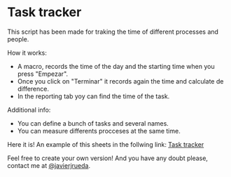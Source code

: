 <h1>Task tracker</h1>
<p>This script has been made for traking the time of different processes and people.</p>
<p>How it works:</p>
<ul>
<li>A macro, records the time of the day and the starting time when you press "Empezar".</li>
<li>Once you click on "Terminar" it records again the time and calculate de difference.</li>
<li>In the reporting tab yoy can find the time of the task.</li>
</ul>
<p>Additional info:</p>
<ul>
<li>You can define a bunch of tasks and several names.</li>
<li>You can measure differents procceses at the same time.</li>
</ul>
<p>Here it is! An example of this sheets in the follwing link: <a href="https://docs.google.com/spreadsheets/d/1ZWJ_ictS2vMUgM5pdJxzA5dreTQjzMcEKcuxD4tPcPM/edit#gid=0" target="_blank" rel="noopener">Task tracker</a></p>
<p>Feel free to create your own version! And you have any doubt please, contact me at <a href="https://twitter.com/JavierJRueda">@javierjrueda</a>.</p>